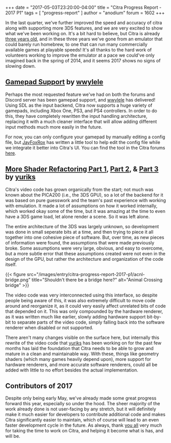 +++
date = "2017-05-03T23:20:00-04:00"
title = "Citra Progress Report - 2017 P1"
tags = [ "progress-report" ]
author = "anodium"
forum = 1602
+++

In the last quarter, we've further improved the speed and accuracy of citra along with supporting more 3DS features, and we are very excited to show what we've been working on. It's a bit hard to believe, but Citra is already [three years old](https://github.com/citra-emu/citra/commit/7a7917df27cfe5c342bba6c15b57d389fce585bd), and in these three years we've gone from an emulator that could barely run homebrew, to one that can run many commercially available games at playable speeds! It's all thanks to the hard work of volunteers working to improve the emulator at a pace we could've only imagined back in the spring of 2014, and it seems 2017 shows no signs of slowing down.

## [Gamepad Support](https://github.com/citra-emu/citra/pull/2497) by [wwylele](https://github.com/wwylele)

Perhaps the most requested feature we've had on both the forums and Discord server has been gamepad support, and [wwylele](https://github.com/wwylele) has delivered! Using SDL as the input backend, Citra now supports a huge variety of gamepads, including Xbox One, PS3, and PS4 controllers. In order to do this, they have completely rewritten the input handling architecture, replacing it with a much cleaner interface that will allow adding different input methods much more easily in the future.

For now, you can only configure your gamepad by manually editing a config file, but [JayFoxRox](https://github.com/jayfoxrox) has written a little tool to help edit the config file while we integrate it better into Citra's UI. You can find the tool in the Citra forums [here](https://community.citra-emu.org/t/temporary-controller-configurations-for-citra/1061).

## [More Shader Refactoring Part 1](https://github.com/citra-emu/citra/pull/2335), [Part 2](https://github.com/citra-emu/citra/pull/2346), & [Part 3](https://github.com/citra-emu/citra/pull/2476) by [yuriks](https://github.com/yuriks)

Citra's video code has grown organically from the start; not much was known about the PICA200 (i.e., the 3DS GPU), so a lot of the backend for it was based on pure guesswork and the team's past experience with working with emulation. It made a lot of assumptions on how it worked internally, which worked okay some of the time, but it was amazing at the time to even have a 3DS game load, let alone render a scene. So it was left alone.

The entire architecture of the 3DS was largely unknown, so development was done in small seperate bits at a time, and then trying to piece it all together into one cohesive piece of software. But, over time, as new pieces of information were found, the assumptions that were made previously broke. Some assumptions were very large, obvious, and easy to overcome, but a more subtle error that these assumptions created were not even in the design of the GPU, but rather the architecture and organization of the code itself.

{{< figure src="/images/entry/citra-progress-report-2017-p1/acnl-bridge.png" title="Shouldn't there be a bridge here?" alt="Animal Crossing bridge" >}}

The video code was very interconnected using this interface, so despite people being aware of this, it was also extremely difficult to move code around and reorganize it, as it could very easily affect unrelated bits of code that depended on it. This was only compounded by the hardware renderer, as it was written much like earlier, slowly adding hardware support bit-by-bit to separate parts of the video code, simply falling back into the software renderer when disabled or not supported.

There aren't many changes visible on the surface here, but internally this rewrite of the video code that [yuriks](https://github.com/yuriks) has been working on for the past few months has laid the foundation that Citra needs to be able to grow and mature in a clean and maintainable way. With these, things like geometry shaders (which many games heavily depend upon), more support for hardware renderers, and more accurate software renderers, could all be added with little to no effort besides the actual implementation.

## Contributors of 2017

Despite only being early May, we've already made some great progress forward this year, especially so under the hood. The sheer majority of the work already done is not user-facing by any stretch, but it will definitely make it much easier for developers to contribute additional code and makes Citra significantly easier to maintain, which of course will lead to an even faster development cycle in the future. As always, thank [you all](https://github.com/citra-emu/citra/graphs/contributors?from=2017-01-01&amp;to=2017-04-16&amp;type=c) very much for taking the time to work on Citra, and helping it become what is has, and will be.
